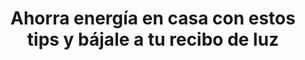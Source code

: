 ---
image:
	src: /media/images/pages/blog/blogs/post-3/ahorraEnergia_card.webp
	alt: Razones por las que Tarija es un Lugar ideal para Vivir
slug: post-3
title: Ahorra energía en casa con estos tips y bájale a tu recibo de luz
description: Descubre cómo ahorrar energía en casa y reducir tus gastos mensuales. Con consejos prácticos y efectivos, aprenderás a cuidar el medio ambiente mientras ahorras dinero.
views: 3240
---
